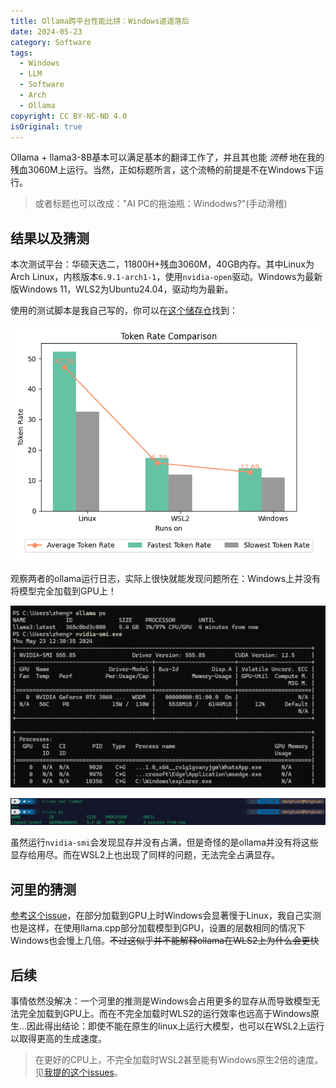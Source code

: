 ```yaml
---
title: Ollama跨平台性能比拼：Windows遥遥落后
date: 2024-05-23
category: Software
tags:
  - Windows
  - LLM
  - Software
  - Arch
  - Ollama
copyright: CC BY-NC-ND 4.0
isOriginal: true
---
```


Ollama + llama3-8B基本可以满足基本的翻译工作了，并且其也能 _流畅_ 地在我的残血3060M上运行。当然，正如标题所言，这个流畅的前提是不在Windows下运行。

<!-- more -->

> 或者标题也可以改成："AI PC的拖油瓶：Windodws?"(手动滑稽)

## 结果以及猜测

本次测试平台：华硕天选二，11800H+残血3060M，40GB内存。其中Linux为Arch Linux，内核版本`6.9.1-arch1-1`，使用`nvidia-open`驱动。Windows为最新版Windows 11，WLS2为Ubuntu24.04，驱动均为最新。

使用的测试脚本是我自己写的，你可以在[这个储存仓](https://github.com/Menghuan1918/Useful-Tools?tab=readme-ov-file)找到：

![Winows这效率...](../images/13/plot.png)

观察两者的ollama运行日志，实际上很快就能发现问题所在：Windows上并没有将模型完全加载到GPU上！

![Windows](../images/13/Win.png)

![Linux](../images/13/Linux.png)

虽然运行`nvidia-smi`会发现显存并没有占满，但是奇怪的是ollama并没有将这些显存给用尽。而在WSL2上也出现了同样的问题，无法完全占满显存。

## 河里的猜测

[参考这个issue](https://github.com/ggerganov/llama.cpp/issues/6442)，在部分加载到GPU上时Windows会显著慢于Linux，我自己实测也是这样，在使用llama.cpp部分加载模型到GPU，设置的层数相同的情况下Windows也会慢上几倍。~~不过这似乎并不能解释ollama在WLS2上为什么会更快~~

## 后续

事情依然没解决：一个河里的推测是Windows会占用更多的显存从而导致模型无法完全加载到GPU上。而在不完全加载时WLS2的运行效率也远高于Windows原生...因此得出结论：即使不能在原生的linux上运行大模型，也可以在WSL2上运行以取得更高的生成速度。

> 在更好的CPU上，不完全加载时WSL2甚至能有Windows原生2倍的速度。见[我提的这个issues](https://github.com/ollama/ollama/issues/4585)。